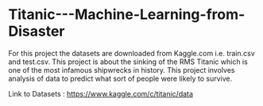 # Titanic---Machine-Learning-from-Disaster
For this project the datasets are downloaded from Kaggle.com i.e. train.csv and test.csv.
This project is about the sinking of the RMS Titanic which is one of the most infamous shipwrecks in history. This project involves analysis of data to predict what sort of people were likely to survive.

Link to Datasets :  https://www.kaggle.com/c/titanic/data
